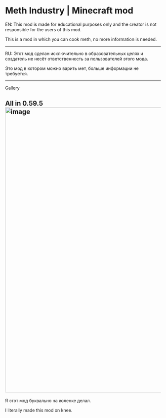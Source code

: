 # Meth Industry | Minecraft mod

EN: This mod is made for educational purposes only and the creator is not responsible for the users of this mod.

This is a mod in which you can cook meth, no more information is needed.

-------

RU: Этот мод сделан исключительно в образовательных целях и создатель не несёт ответственность за пользователей этого мода.

Это мод в котором можно варить мет, больше информации не требуется.

-------
Gallery

All in 0.59.5
<img width="1197" height="920" alt="image" src="https://github.com/user-attachments/assets/2bff2a86-4183-45e4-9798-99087a552f78" />
-------

Я этот мод буквально на коленке делал.

I literally made this mod on knee.
